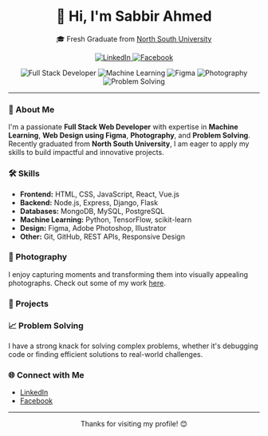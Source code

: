 <!-- GitHub Profile README -->

<div align="center">
  <h1>👋 Hi, I'm Sabbir Ahmed</h1>
  <p>🎓 Fresh Graduate from <a href="https://www.northsouth.edu/">North South University</a></p>
  
  <!-- Social Links -->
  <p>
    <a href="https://www.linkedin.com/in/sabbir-ahmed--cse/" target="_blank">
      <img src="https://img.shields.io/badge/LinkedIn-%230077B5.svg?&style=for-the-badge&logo=linkedin&logoColor=white" alt="LinkedIn"/>
    </a>
    <a href="https://www.facebook.com/sa.shourav.7" target="_blank">
      <img src="https://img.shields.io/badge/Facebook-%231877F2.svg?&style=for-the-badge&logo=facebook&logoColor=white" alt="Facebook"/>
    </a>
  </p>
  
  <!-- Skills Badges -->
  <p>
    <img src="https://img.shields.io/badge/Full%20Stack%20Developer-ff69b4?style=for-the-badge&logo=javascript&logoColor=white" alt="Full Stack Developer"/>
    <img src="https://img.shields.io/badge/Machine%20Learning-4B0082?style=for-the-badge&logo=python&logoColor=white" alt="Machine Learning"/>
    <img src="https://img.shields.io/badge/Figma-EF4444?style=for-the-badge&logo=figma&logoColor=white" alt="Figma"/>
    <img src="https://img.shields.io/badge/Photography-FFD700?style=for-the-badge&logo=canon&logoColor=white" alt="Photography"/>
    <img src="https://img.shields.io/badge/Problem%20Solving-008000?style=for-the-badge&logo=think&logoColor=white" alt="Problem Solving"/>
  </p>
  
  <!-- Optional: Add a banner or profile picture -->
  <!-- <img src="https://your-banner-url.com/banner.png" alt="Banner" width="100%" /> -->
</div>

---

### 🚀 About Me

I'm a passionate **Full Stack Web Developer** with expertise in **Machine Learning**, **Web Design using Figma**, **Photography**, and **Problem Solving**. Recently graduated from **North South University**, I am eager to apply my skills to build impactful and innovative projects.

### 🛠 Skills

- **Frontend:** HTML, CSS, JavaScript, React, Vue.js
- **Backend:** Node.js, Express, Django, Flask
- **Databases:** MongoDB, MySQL, PostgreSQL
- **Machine Learning:** Python, TensorFlow, scikit-learn
- **Design:** Figma, Adobe Photoshop, Illustrator
- **Other:** Git, GitHub, REST APIs, Responsive Design

### 📸 Photography

I enjoy capturing moments and transforming them into visually appealing photographs. Check out some of my work [here](#).

### 🧩 Projects

<!-- List your projects here. Example:
- [Project Name](https://github.com/yourusername/project-repo) - Brief description of the project.
-->

### 📈 Problem Solving

I have a strong knack for solving complex problems, whether it's debugging code or finding efficient solutions to real-world challenges.

### 🌐 Connect with Me

- [LinkedIn](https://www.linkedin.com/in/sabbir-ahmed--cse/)
- [Facebook](https://www.facebook.com/sa.shourav.7)

---

<div align="center">
  <p>Thanks for visiting my profile! 😊</p>
</div>
